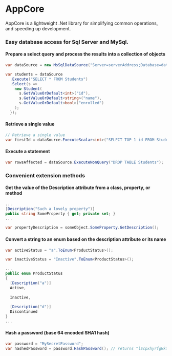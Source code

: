 # AppCore

AppCore is a lightweight .Net library for simplifying common operations, and speeding up development.


### Easy database access for Sql Server and MySql.

#### Prepare a select query and process the results into a collection of objects
```C#
var dataSource = new MsSqlDataSource("Server=serverAddress;Database=database;Trusted_Connection=True;");

var students = dataSource
  .Execute("SELECT * FROM Students")
  .Select(s =>
    new Student(
      s.GetValueOrDefault<int>("id"),
      s.GetValueOrDefault<string>("name"),
      s.GetValueOrDefault<bool>("enrolled")
    );
  });
```

#### Retrieve a single value
```C#
// Retrieve a single value
var firstId = dataSource.ExecuteScalar<int>("SELECT TOP 1 id FROM Students");
```

#### Execute a statement
```C#
var rowsAffected = dataSource.ExecuteNonQuery("DROP TABLE Students");
```

### Convenient extension methods

#### Get the value of the Description attribute from a class, property, or method
```C#
...
[Description("Such a lovely property")]
public string SomeProperty { get; private set; }
...

var propertyDescription = someObject.SomeProperty.GetDescription();
```

#### Convert a string to an enum based on the description attribute or its name
```C#
var activeStatus = "a".ToEnum<ProductStatus>();

var inactiveStatus = "Inactive".ToEnum<ProductStatus>();

...
public enum ProductStatus
{
  [Description("a")]
  Active,
  
  Inactive,
  
  [Description("d")]
  Discontinued
}
...
```

#### Hash a password (base 64 encoded SHA1 hash)
```C#
var password = "MySecretPassword";
var hashedPassword = password.HashPassword(); // returns "lScpxhyrfgHktfW6e5WDDSB190s="
```

